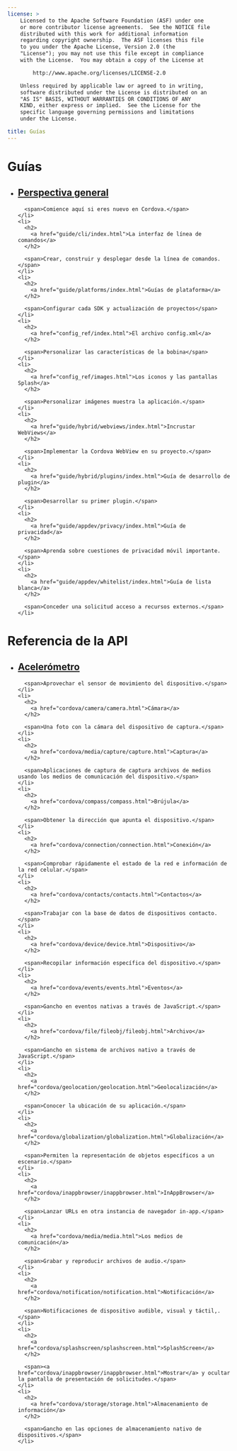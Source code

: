 ```yaml
---
license: >
    Licensed to the Apache Software Foundation (ASF) under one
    or more contributor license agreements.  See the NOTICE file
    distributed with this work for additional information
    regarding copyright ownership.  The ASF licenses this file
    to you under the Apache License, Version 2.0 (the
    "License"); you may not use this file except in compliance
    with the License.  You may obtain a copy of the License at

        http://www.apache.org/licenses/LICENSE-2.0

    Unless required by applicable law or agreed to in writing,
    software distributed under the License is distributed on an
    "AS IS" BASIS, WITHOUT WARRANTIES OR CONDITIONS OF ANY
    KIND, either express or implied.  See the License for the
    specific language governing permissions and limitations
    under the License.

title: Guías
---
```


<div id="old-home">
  <h1>
    Guías
  </h1>

  <ul>
    <li>
      <h2>
        <a href="guide/overview/index.html">Perspectiva general</a>
      </h2>

      <span>Comience aquí si eres nuevo en Cordova.</span>
    </li>
    <li>
      <h2>
        <a href="guide/cli/index.html">La interfaz de línea de comandos</a>
      </h2>

      <span>Crear, construir y desplegar desde la línea de comandos.</span>
    </li>
    <li>
      <h2>
        <a href="guide/platforms/index.html">Guías de plataforma</a>
      </h2>

      <span>Configurar cada SDK y actualización de proyectos</span>
    </li>
    <li>
      <h2>
        <a href="config_ref/index.html">El archivo config.xml</a>
      </h2>

      <span>Personalizar las características de la bobina</span>
    </li>
    <li>
      <h2>
        <a href="config_ref/images.html">Los iconos y las pantallas Splash</a>
      </h2>

      <span>Personalizar imágenes muestra la aplicación.</span>
    </li>
    <li>
      <h2>
        <a href="guide/hybrid/webviews/index.html">Incrustar WebViews</a>
      </h2>

      <span>Implementar la Cordova WebView en su proyecto.</span>
    </li>
    <li>
      <h2>
        <a href="guide/hybrid/plugins/index.html">Guía de desarrollo de plugin</a>
      </h2>

      <span>Desarrollar su primer plugin.</span>
    </li>
    <li>
      <h2>
        <a href="guide/appdev/privacy/index.html">Guía de privacidad</a>
      </h2>

      <span>Aprenda sobre cuestiones de privacidad móvil importante.</span>
    </li>
    <li>
      <h2>
        <a href="guide/appdev/whitelist/index.html">Guía de lista blanca</a>
      </h2>

      <span>Conceder una solicitud acceso a recursos externos.</span>
    </li>
  </ul>

  <h1>
    Referencia de la API
  </h1>

  <ul>
    <li>
      <h2>
        <a href="cordova/accelerometer/accelerometer.html">Acelerómetro</a>
      </h2>

      <span>Aprovechar el sensor de movimiento del dispositivo.</span>
    </li>
    <li>
      <h2>
        <a href="cordova/camera/camera.html">Cámara</a>
      </h2>

      <span>Una foto con la cámara del dispositivo de captura.</span>
    </li>
    <li>
      <h2>
        <a href="cordova/media/capture/capture.html">Captura</a>
      </h2>

      <span>Aplicaciones de captura de captura archivos de medios usando los medios de comunicación del dispositivo.</span>
    </li>
    <li>
      <h2>
        <a href="cordova/compass/compass.html">Brújula</a>
      </h2>

      <span>Obtener la dirección que apunta el dispositivo.</span>
    </li>
    <li>
      <h2>
        <a href="cordova/connection/connection.html">Conexión</a>
      </h2>

      <span>Comprobar rápidamente el estado de la red e información de la red celular.</span>
    </li>
    <li>
      <h2>
        <a href="cordova/contacts/contacts.html">Contactos</a>
      </h2>

      <span>Trabajar con la base de datos de dispositivos contacto.</span>
    </li>
    <li>
      <h2>
        <a href="cordova/device/device.html">Dispositivo</a>
      </h2>

      <span>Recopilar información específica del dispositivo.</span>
    </li>
    <li>
      <h2>
        <a href="cordova/events/events.html">Eventos</a>
      </h2>

      <span>Gancho en eventos nativas a través de JavaScript.</span>
    </li>
    <li>
      <h2>
        <a href="cordova/file/fileobj/fileobj.html">Archivo</a>
      </h2>

      <span>Gancho en sistema de archivos nativo a través de JavaScript.</span>
    </li>
    <li>
      <h2>
        <a href="cordova/geolocation/geolocation.html">Geolocalización</a>
      </h2>

      <span>Conocer la ubicación de su aplicación.</span>
    </li>
    <li>
      <h2>
        <a href="cordova/globalization/globalization.html">Globalización</a>
      </h2>

      <span>Permiten la representación de objetos específicos a un escenario.</span>
    </li>
    <li>
      <h2>
        <a href="cordova/inappbrowser/inappbrowser.html">InAppBrowser</a>
      </h2>

      <span>Lanzar URLs en otra instancia de navegador in-app.</span>
    </li>
    <li>
      <h2>
        <a href="cordova/media/media.html">Los medios de comunicación</a>
      </h2>

      <span>Grabar y reproducir archivos de audio.</span>
    </li>
    <li>
      <h2>
        <a href="cordova/notification/notification.html">Notificación</a>
      </h2>

      <span>Notificaciones de dispositivo audible, visual y táctil,.</span>
    </li>
    <li>
      <h2>
        <a href="cordova/splashscreen/splashscreen.html">SplashScreen</a>
      </h2>

      <span><a href="cordova/inappbrowser/inappbrowser.html">Mostrar</a> y ocultar la pantalla de presentación de solicitudes.</span>
    </li>
    <li>
      <h2>
        <a href="cordova/storage/storage.html">Almacenamiento de información</a>
      </h2>

      <span>Gancho en las opciones de almacenamiento nativo de dispositivos.</span>
    </li>
  </ul>
</div>
